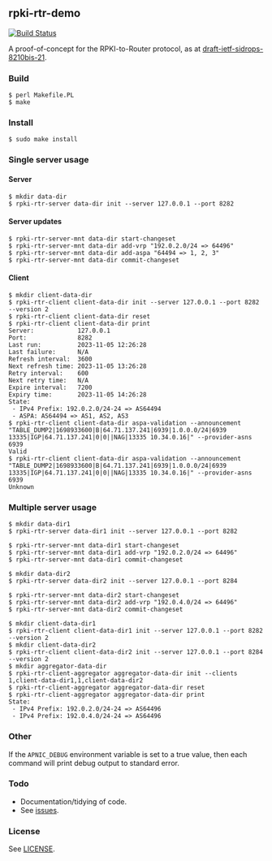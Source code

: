 ## rpki-rtr-demo

[![Build Status](https://github.com/APNIC-net/rpki-rtr-demo/actions/workflows/build.yml/badge.svg)](https://github.com/APNIC-net/rpki-rtr-demo/actions)

A proof-of-concept for the RPKI-to-Router protocol, as at
[draft-ietf-sidrops-8210bis-21](https://www.ietf.org/archive/id/draft-ietf-sidrops-8210bis-21.txt).

### Build

    $ perl Makefile.PL
    $ make

### Install

    $ sudo make install

### Single server usage

#### Server

    $ mkdir data-dir
    $ rpki-rtr-server data-dir init --server 127.0.0.1 --port 8282

#### Server updates

    $ rpki-rtr-server-mnt data-dir start-changeset
    $ rpki-rtr-server-mnt data-dir add-vrp "192.0.2.0/24 => 64496"
    $ rpki-rtr-server-mnt data-dir add-aspa "64494 => 1, 2, 3"
    $ rpki-rtr-server-mnt data-dir commit-changeset

#### Client

    $ mkdir client-data-dir
    $ rpki-rtr-client client-data-dir init --server 127.0.0.1 --port 8282 --version 2
    $ rpki-rtr-client client-data-dir reset
    $ rpki-rtr-client client-data-dir print
    Server:            127.0.0.1
    Port:              8282
    Last run:          2023-11-05 12:26:28
    Last failure:      N/A
    Refresh interval:  3600
    Next refresh time: 2023-11-05 13:26:28
    Retry interval:    600
    Next retry time:   N/A
    Expire interval:   7200
    Expiry time:       2023-11-05 14:26:28
    State:
     - IPv4 Prefix: 192.0.2.0/24-24 => AS64494
     - ASPA: AS64494 => AS1, AS2, AS3
    $ rpki-rtr-client client-data-dir aspa-validation --announcement "TABLE_DUMP2|1698933600|B|64.71.137.241|6939|1.0.0.0/24|6939 13335|IGP|64.71.137.241|0|0||NAG|13335 10.34.0.16|" --provider-asns 6939
    Valid
    $ rpki-rtr-client client-data-dir aspa-validation --announcement "TABLE_DUMP2|1698933600|B|64.71.137.241|6939|1.0.0.0/24|6939 13335|IGP|64.71.137.241|0|0||NAG|13335 10.34.0.16|" --provider-asns 6939
    Unknown

### Multiple server usage

    $ mkdir data-dir1
    $ rpki-rtr-server data-dir1 init --server 127.0.0.1 --port 8282

    $ rpki-rtr-server-mnt data-dir1 start-changeset
    $ rpki-rtr-server-mnt data-dir1 add-vrp "192.0.2.0/24 => 64496"
    $ rpki-rtr-server-mnt data-dir1 commit-changeset

    $ mkdir data-dir2
    $ rpki-rtr-server data-dir2 init --server 127.0.0.1 --port 8284

    $ rpki-rtr-server-mnt data-dir2 start-changeset
    $ rpki-rtr-server-mnt data-dir2 add-vrp "192.0.4.0/24 => 64496"
    $ rpki-rtr-server-mnt data-dir2 commit-changeset

    $ mkdir client-data-dir1
    $ rpki-rtr-client client-data-dir1 init --server 127.0.0.1 --port 8282 --version 2
    $ mkdir client-data-dir2
    $ rpki-rtr-client client-data-dir2 init --server 127.0.0.1 --port 8284 --version 2
    $ mkdir aggregator-data-dir
    $ rpki-rtr-client-aggregator aggregator-data-dir init --clients 1,client-data-dir1,1,client-data-dir2
    $ rpki-rtr-client-aggregator aggregator-data-dir reset
    $ rpki-rtr-client-aggregator aggregator-data-dir print
    State:
     - IPv4 Prefix: 192.0.2.0/24-24 => AS64496
     - IPv4 Prefix: 192.0.4.0/24-24 => AS64496

### Other

If the `APNIC_DEBUG` environment variable is set to a true value, then
each command will print debug output to standard error.

### Todo

 - Documentation/tidying of code.
 - See [issues](https://github.com/APNIC-net/rpki-rtr-demo/issues).

### License

See [LICENSE](./LICENSE).
